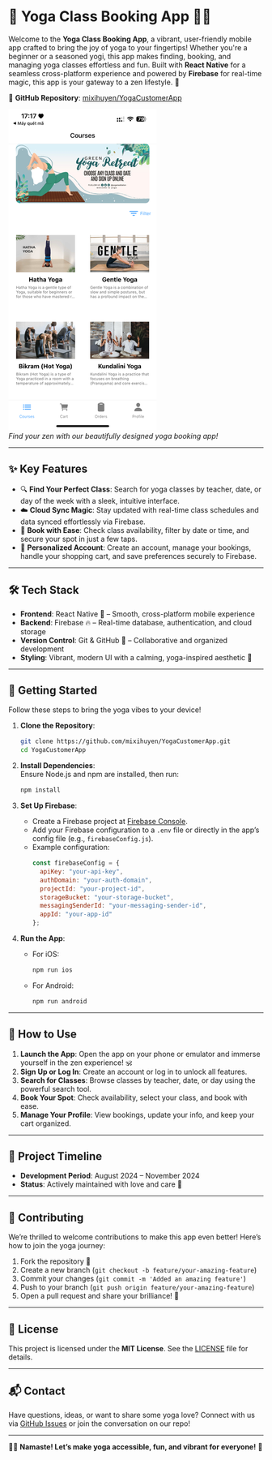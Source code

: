 # 🌟 Yoga Class Booking App 🧘‍♀️

Welcome to the **Yoga Class Booking App**, a vibrant, user-friendly mobile app crafted to bring the joy of yoga to your fingertips! Whether you're a beginner or a seasoned yogi, this app makes finding, booking, and managing yoga classes effortless and fun. Built with **React Native** for a seamless cross-platform experience and powered by **Firebase** for real-time magic, this app is your gateway to a zen lifestyle. 🌿

📌 **GitHub Repository**: [mixihuyen/YogaCustomerApp](https://github.com/mixihuyen/YogaCustomerApp)

![Yoga App Banner](https://github.com/mixihuyen/YogaCustomerApp/blob/master/assets/IMG_8402%20(1).png)  
*Find your zen with our beautifully designed yoga booking app!*

---

## ✨ Key Features

- 🔍 **Find Your Perfect Class**: Search for yoga classes by teacher, date, or day of the week with a sleek, intuitive interface.  
- ☁️ **Cloud Sync Magic**: Stay updated with real-time class schedules and data synced effortlessly via Firebase.  
- 🧘 **Book with Ease**: Check class availability, filter by date or time, and secure your spot in just a few taps.  
- 👤 **Personalized Account**: Create an account, manage your bookings, handle your shopping cart, and save preferences securely to Firebase.  


---

## 🛠️ Tech Stack

- **Frontend**: React Native 📱 – Smooth, cross-platform mobile experience  
- **Backend**: Firebase 🔥 – Real-time database, authentication, and cloud storage  
- **Version Control**: Git & GitHub 🐙 – Collaborative and organized development  
- **Styling**: Vibrant, modern UI with a calming, yoga-inspired aesthetic 🌸  

---

## 🚀 Getting Started

Follow these steps to bring the yoga vibes to your device!  

1. **Clone the Repository**:  
   ```bash
   git clone https://github.com/mixihuyen/YogaCustomerApp.git
   cd YogaCustomerApp
   ```

2. **Install Dependencies**:  
   Ensure Node.js and npm are installed, then run:  
   ```bash
   npm install
   ```

3. **Set Up Firebase**:  
   - Create a Firebase project at [Firebase Console](https://console.firebase.google.com/).  
   - Add your Firebase configuration to a `.env` file or directly in the app’s config file (e.g., `firebaseConfig.js`).  
   - Example configuration:  
     ```javascript
     const firebaseConfig = {
       apiKey: "your-api-key",
       authDomain: "your-auth-domain",
       projectId: "your-project-id",
       storageBucket: "your-storage-bucket",
       messagingSenderId: "your-messaging-sender-id",
       appId: "your-app-id"
     };
     ```

4. **Run the App**:  
   - For iOS:  
     ```bash
     npm run ios
     ```  
   - For Android:  
     ```bash
     npm run android
     ```


---

## 🌈 How to Use

1. **Launch the App**: Open the app on your phone or emulator and immerse yourself in the zen experience! 🕉️  
2. **Sign Up or Log In**: Create an account or log in to unlock all features.  
3. **Search for Classes**: Browse classes by teacher, date, or day using the powerful search tool.  
4. **Book Your Spot**: Check availability, select your class, and book with ease.  
5. **Manage Your Profile**: View bookings, update your info, and keep your cart organized.  

---

## 📅 Project Timeline

- **Development Period**: August 2024 – November 2024  
- **Status**: Actively maintained with love and care 💖  

---

## 🤝 Contributing

We’re thrilled to welcome contributions to make this app even better! Here’s how to join the yoga journey:  
1. Fork the repository 🍴  
2. Create a new branch (`git checkout -b feature/your-amazing-feature`)  
3. Commit your changes (`git commit -m 'Added an amazing feature'`)  
4. Push to your branch (`git push origin feature/your-amazing-feature`)  
5. Open a pull request and share your brilliance! 🌟  


---

## 📜 License

This project is licensed under the **MIT License**. See the [LICENSE](LICENSE) file for details.  

---

## 📬 Contact

Have questions, ideas, or want to share some yoga love? Connect with us via [GitHub Issues](https://github.com/mixihuyen/YogaCustomerApp/issues) or join the conversation on our repo!  

---

🧘‍♀️ **Namaste! Let’s make yoga accessible, fun, and vibrant for everyone!** 🌿
